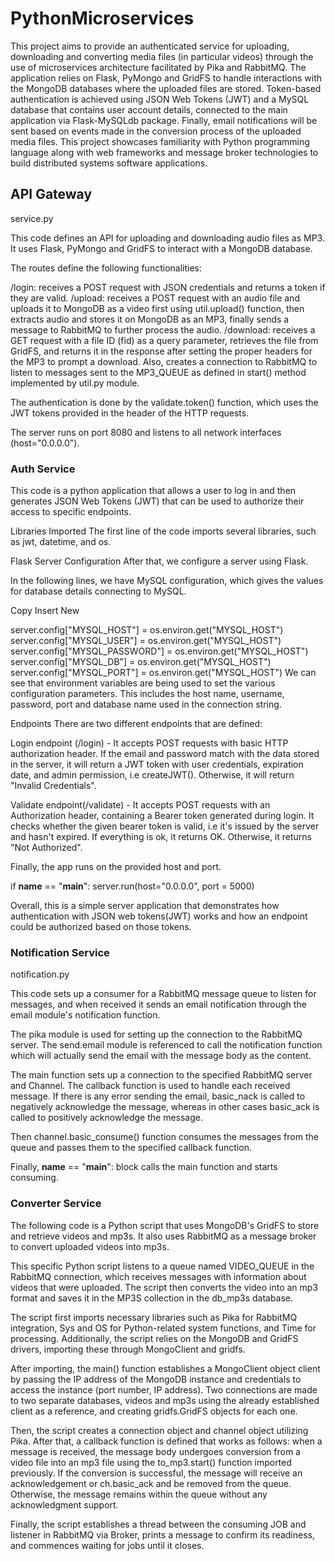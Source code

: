 # PythonMicroservices
This project aims to provide an authenticated service for uploading, downloading and converting media files (in particular videos) through the use of microservices architecture facilitated by Pika and RabbitMQ. The application relies on Flask, PyMongo and GridFS to handle interactions with the MongoDB databases where the uploaded files are stored. Token-based authentication is achieved using JSON Web Tokens (JWT) and a MySQL database that contains user account details, connected to the main application via Flask-MySQLdb package. Finally, email notifications will be sent based on events made in the conversion process of the uploaded media files. This project showcases familiarity with Python programming language along with web frameworks and message broker technologies to build distributed systems software applications.
## API Gateway

service.py

This code defines an API for uploading and downloading audio files as MP3. It uses Flask, PyMongo and GridFS to interact with a MongoDB database.

The routes define the following functionalities:

/login: receives a POST request with JSON credentials and returns a token if they are valid.
/upload: receives a POST request with an audio file and uploads it to MongoDB as a video first using util.upload() function, then extracts audio and stores it on MongoDB as an MP3, finally sends a message to RabbitMQ to further process the audio.
/download: receives a GET request with a file ID (fid) as a query parameter, retrieves the file from GridFS, and returns it in the response after setting the proper headers for the MP3 to prompt a download.
Also, creates a connection to RabbitMQ to listen to messages sent to the MP3_QUEUE as defined in start() method implemented by util.py module.

The authentication is done by the validate.token() function, which uses the JWT tokens provided in the header of the HTTP requests.

The server runs on port 8080 and listens to all network interfaces (host="0.0.0.0").

### Auth Service

This code is a python application that allows a user to log in and then generates JSON Web Tokens (JWT) that can be used to authorize their access to specific endpoints.

Libraries Imported
The first line of the code imports several libraries, such as jwt, datetime, and os.

Flask Server Configuration
After that, we configure a server using Flask.

In the following lines, we have MySQL configuration, which gives the values for database details connecting to MySQL.

Copy
Insert
New

server.config["MYSQL_HOST"] = os.environ.get("MYSQL_HOST")
server.config["MYSQL_USER"] = os.environ.get("MYSQL_HOST")
server.config["MYSQL_PASSWORD"] = os.environ.get("MYSQL_HOST")
server.config["MYSQL_DB"] = os.environ.get("MYSQL_HOST")
server.config["MYSQL_PORT"] = os.environ.get("MYSQL_HOST")
We can see that environment variables are being used to set the various configuration parameters. This includes the host name, username, password, port and database name used in the connection string.

Endpoints
There are two different endpoints that are defined:

Login endpoint (/login) - It accepts POST requests with basic HTTP authorization header. If the email and password match with the data stored in the server, it will return a JWT token with user credentials, expiration date, and admin permission, i.e createJWT(). Otherwise, it will return "Invalid Credentials".

Validate endpoint(/validate) - It accepts POST requests with an Authorization header, containing a Bearer token generated during login. It checks whether the given bearer token is valid, i.e it's issued by the server and hasn't expired. If everything is ok, it returns OK. Otherwise, it returns "Not Authorized".

Finally, the app runs on the provided host and port.

if __name__ == "__main__": server.run(host="0.0.0.0", port = 5000)

Overall, this is a simple server application that demonstrates how authentication with JSON web tokens(JWT) works and how an endpoint could be authorized based on those tokens.

### Notification Service

notification.py

This code sets up a consumer for a RabbitMQ message queue to listen for messages, and when received it sends an email notification through the email module's notification function.

The pika module is used for setting up the connection to the RabbitMQ server. The send.email module is referenced to call the notification function which will actually send the email with the message body as the content.

The main function sets up a connection to the specified RabbitMQ server and Channel. The callback function is used to handle each received message. If there is any error sending the email, basic_nack is called to negatively acknowledge the message, whereas in other cases basic_ack is called to positively acknowledge the message.

Then channel.basic_consume() function consumes the messages from the queue and passes them to the specified callback function.

Finally, __name__ == "__main__": block calls the main function and starts consuming.

### Converter Service

The following code is a Python script that uses MongoDB's GridFS to store and retrieve videos and mp3s. It also uses RabbitMQ as a message broker to convert uploaded videos into mp3s.

This specific Python script listens to a queue named VIDEO_QUEUE in the RabbitMQ connection, which receives messages with information about videos that were uploaded. The script then converts the video into an mp3 format and saves it in the MP3S collection in the db_mp3s database.

The script first imports necessary libraries such as Pika for RabbitMQ integration, Sys and OS for Python-related system functions, and Time for processing. Additionally, the script relies on the MongoDB and GridFS drivers, importing these through MongoClient and gridfs.

After importing, the main() function establishes a MongoClient object client by passing the IP address of the MongoDB instance and credentials to access the instance (port number, IP address). Two connections are made to two separate databases, videos and mp3s using the already established client as a reference, and creating gridfs.GridFS objects for each one.

Then, the script creates a connection object and channel object utilizing Pika. After that, a callback function is defined that works as follows: when a message is received, the message body undergoes conversion from a video file into an mp3 file using the to_mp3.start() function imported previously. If the conversion is successful, the message will receive an acknowledgement or ch.basic_ack and be removed from the queue. Otherwise, the message remains within the queue without any acknowledgment support.

Finally, the script establishes a thread between the consuming JOB and listener in RabbitMQ via Broker, prints a message to confirm its readiness, and commences waiting for jobs until it closes.

